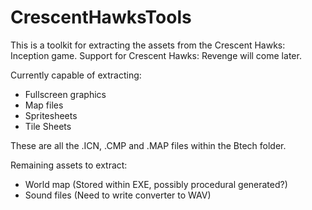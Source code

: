 # CrescentHawksTools
 
This is a toolkit for extracting the assets from the Crescent Hawks: Inception game.
Support for Crescent Hawks: Revenge will come later.

Currently capable of extracting:
* Fullscreen graphics
* Map files
* Spritesheets 
* Tile Sheets

These are all the .ICN, .CMP and .MAP files within the Btech folder.

Remaining assets to extract:
* World map (Stored within EXE, possibly procedural generated?)
* Sound files (Need to write converter to WAV)

